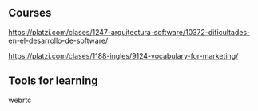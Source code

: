 ## Courses

https://platzi.com/clases/1247-arquitectura-software/10372-dificultades-en-el-desarrollo-de-software/

https://platzi.com/clases/1188-ingles/9124-vocabulary-for-marketing/

## Tools for learning

webrtc

